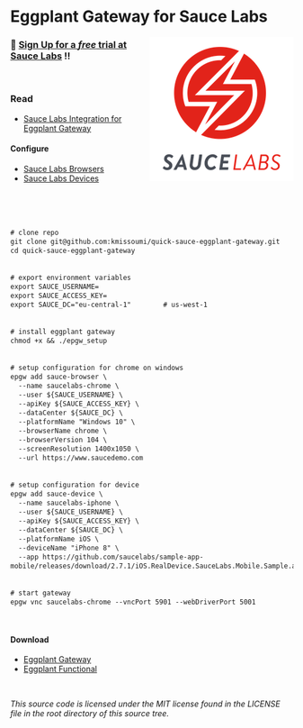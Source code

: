 # Eggplant Gateway for Sauce Labs




<img align="right" src="assets/sauce-logo.png">  


### :rocket: [Sign Up for a _free_ trial at Sauce Labs][000] :bangbang:

<br>

### Read
  - [Sauce Labs Integration for Eggplant Gateway][101]


#### Configure
  - [Sauce Labs Browsers][104]
  - [Sauce Labs Devices][105]



<br><br><br>

```shell
# clone repo
git clone git@github.com:kmissoumi/quick-sauce-eggplant-gateway.git
cd quick-sauce-eggplant-gateway


# export environment variables
export SAUCE_USERNAME=
export SAUCE_ACCESS_KEY=
export SAUCE_DC="eu-central-1"        # us-west-1


# install eggplant gateway
chmod +x && ./epgw_setup


# setup configuration for chrome on windows
epgw add sauce-browser \
  --name saucelabs-chrome \
  --user ${SAUCE_USERNAME} \
  --apiKey ${SAUCE_ACCESS_KEY} \
  --dataCenter ${SAUCE_DC} \
  --platformName "Windows 10" \
  --browserName chrome \
  --browserVersion 104 \
  --screenResolution 1400x1050 \
  --url https://www.saucedemo.com


# setup configuration for device
epgw add sauce-device \
  --name saucelabs-iphone \
  --user ${SAUCE_USERNAME} \
  --apiKey ${SAUCE_ACCESS_KEY} \
  --dataCenter ${SAUCE_DC} \
  --platformName iOS \
  --deviceName "iPhone 8" \
  --app https://github.com/saucelabs/sample-app-mobile/releases/download/2.7.1/iOS.RealDevice.SauceLabs.Mobile.Sample.app.2.7.1.ipa


# start gateway
epgw vnc saucelabs-chrome --vncPort 5901 --webDriverPort 5001
```

<br>


#### Download
  - [Eggplant Gateway][102]
  - [Eggplant Functional][103]

<br>



_This source code is licensed under the MIT license found in the LICENSE file in the root directory of this source tree._


[101]: https://eggplantsoftware.gitlab.io/products/connectivity/epgw/sauce-overview/
[102]: https://eggplantsoftware.gitlab.io/products/connectivity/epgw/download/
[103]: https://www.eggplantsoftware.com/eggplant-functional-downloads
[104]: https://eggplantsoftware.gitlab.io/products/connectivity/epgw/sauce-browsers/
[105]: https://eggplantsoftware.gitlab.io/products/connectivity/epgw/sauce-device/

[201]: git@github.com:keysight-eggplant/demo_scripts.git
[202]: git@github.com:keysight-eggplant/eggplant-github-action.git

[301]: https://docs.eggplantsoftware.com/gateway/sauce-overview/

[000]: https://saucelabs.com/sign-up
